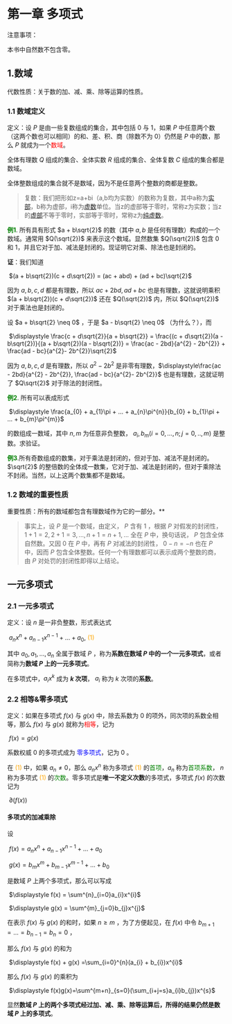 # 第一章 多项式



注意事项：

本书中自然数不包含零。



## 1.数域

代数性质：关于数的加、减、乘、除等运算的性质。



### 1.1  数域定义



定义：设 $P$ 是由一些复数组成的集合，其中包括 0 与 1，如果 $P$ 中任意两个数（这两个数也可以相同）的和、差、积、商（除数不为 0）仍然是 $P$ 中的数，那么 $P$  就成为一个<font color=red>数域</font>。



全体有理数 $Q$ 组成的集合、全体实数 $R$ 组成的集合、全体复数 $C$ 组成的集合都是数域。

全体整数组成的集合就不是数域，因为不是任意两个整数的商都是整数。

>复数：我们把形如z=a+bi（a,b均为实数）的数称为复数，其中a称为[实部](https://baike.baidu.com/item/实部/53626919)，b称为虚部，i称为[虚数](https://baike.baidu.com/item/虚数)单位。当z的虚部等于零时，常称z为实数；当z的[虚部](https://baike.baidu.com/item/虚部/5231815)不等于零时，实部等于零时，常称z为[纯虚数](https://baike.baidu.com/item/纯虚数/3386848)。





**<font color=green>例1</font>**. 所有具有形式 $a + b\sqrt{2}$  的数（其中 $a,b$ 是任何有理数）构成的一个数域。通常用 $Q(\sqrt{2})$ 来表示这个数域。显然数集 $Q(\sqrt{2})$ 包含 0 和 1，并且它对于加、减法是封闭的。现证明它对乘、除法也是封闭的。

**证**：我们知道

​	$(a + b\sqrt{2})(c + d\sqrt{2}) = (ac + abd) + (ad + bc)\sqrt{2}$

因为 $a,b,c,d$ 都是有理数，所以 $ac + 2bd, ad + bc$ 也是有理数，这就说明乘积 $(a + b\sqrt{2})(c + d\sqrt{2})$ 还在 $Q(\sqrt{2})$ 内，所以 $Q(\sqrt{2})$ 对于乘法也是封闭的。



设 $a + b\sqrt{2} \neq 0$ ，于是 $a - b\sqrt{2} \neq 0$ （为什么？），而

​	$\displaystyle \frac{c + d\sqrt{2}}{a + b\sqrt{2}} = \frac{(c + d\sqrt{2})(a - b\sqrt{2})}{(a + b\sqrt{2})(a - b\sqrt{2})} = \frac{ac - 2bd}{a^{2} - 2b^{2}} + \frac{ad - bc}{a^{2}- 2b^{2}}\sqrt{2}$ 

因为 $a,b,c,d$ 是有理数，所以 $a^{2} - 2b^{2}$ 是非零有理数，$\displaystyle\frac{ac - 2bd}{a^{2} - 2b^{2}}, \frac{ad - bc}{a^{2}- 2b^{2}}$ 也是有理数，这就证明了 $Q\sqrt{2}$ 对于除法的封闭性。





**<font color=green>例2</font>**. 所有可以表成形式

​	$\displaystyle \frac{a_{0} + a_{1}\pi + ... + a_{n}\pi^{n}}{b_{0} + b_{1}\pi + ... + b_{m}\pi^{m}}$

的数组成一数域，其中 $n,m$ 为任意非负整数， $a_{i}, b_{m} (i = 0,...,n;j=0,..,m)$ 是整数。求验证。





**<font color=green>例3</font>**.所有奇数组成的数集，对于乘法是封闭的，但对于加、减法不是封闭的。$\sqrt{2}$ 的整倍数的全体成一数集，它对于加、减法是封闭的，但对于乘除法不封闭。当然，以上这两个数集都不是数域。





### 1.2 数域的重要性质



重要性质：所有的数域都包含有理数域作为它的一部分。**

> 事实上，设 $P$ 是一个数域，由定义， $P$ 含有 1 ，根据 $P$ 对假发的封闭性， $1 + 1 = 2, 2+ 1 = 3,..., n + 1 = n + 1,...$ 全在 $P$ 中，换句话说， $P$ 包含全体自然数。又因 0 在 $P$ 中，再有 $P$ 对减法的封闭性， $0-n = -n$ 也在 $P$ 中，因而 $P$ 包含全体整数。任何一个有理数都可以表示成两个整数的商，由 $P$ 对处罚的封闭性即得以上结论。









## 一元多项式





### 2.1 一元多项式

定义：设 $n$ 是一非负整数，形式表达式

​	$a_{n}x^{n} + a_{n-1}x^{n-1} + ... + a_{0},$		<font color=orange>(1)</font>

其中 $a_{0},a_{1},...,a_{n}$ 全属于数域 $P$ ，称为**系数在数域 $P$ 中的一个一元多项式**，或者简称为**数域 $P$ 上的一元多项式**。



在多项式中，$a_{i}x^{k}$ 成为 **$k$ 次项**， $a_{i}$ 称为 $k$ 次项的**系数**。





### 2.2 相等&零多项式



定义：如果在多项式 $f(x)$ 与 $g(x)$ 中，除去系数为 0 的项外，同次项的系数全相等，那么 $f(x)$ 与 $g(x)$ 就称为<font color=red>相等</font>，记为

​	$f(x) = g(x)$

系数权威 0 的多项式成为<font color=blue> 零多项式</font>，记为 0 。



在 <font color=orange>(1)</font> 中，如果 $a_{n} \neq 0$，那么 $a_{n}x^{n}$ 称为多项式 <font color=orange>(1)</font> 的<font color=green>首项</font>，$a_{n}$ 称为<font color=green>首项系数</font>，  $n$ 称为多项式 <font color=orange>(1)</font> 的<font color=green>次数</font>。零多项式是**唯一不定义次数**的多项式，多项式 $f(x)$ 的次数记为

​	$\partial (f(x))$



#### 多项式的加减乘除

设

​	$f(x) = a_{n}x^{n} + a_{n-1}x^{n-1} + ... + a_{0}$

​	$g(x) = b_{m}x^{m} + b_{m-1}x^{m-1}+ ... +b_{0}$

是数域 $P$ 上两个多项式，那么可以写成

​	$\displaystyle f(x) = \sum^{n}_{i=0}a_{i}x^{i}$

​	$\displaystyle g(x) = \sum^{m}_{j=0}b_{j}x^{j}$

在表示 $f(x)$ 与 $g(x)$ 的和时，如果 $n \geq m$ ，为了方便起见，在 $f(x)$ 中令 $b_{m+1}=...=b_{n-1}=b_{n}=0$ ，

那么 $f(x)$ 与 $g(x)$ 的和为

​	$\displaystyle f(x) + g(x) =\sum_{i=0}^{n}(a_{i} + b_{i})x^{i}$

那么 $f(x)$ 与 $g(x)$ 的乘积为

​	$\displaystyle f(x)g(x)=\sum^{m+n}_{s=0}(\sum_{i+j=s}a_{i}b_{j})x^{s}$

显然**数域 $P$ 上的两个多项式经过加、减、乘、除等运算后，所得的结果仍然是数域 $P$ 上的多项式**。





